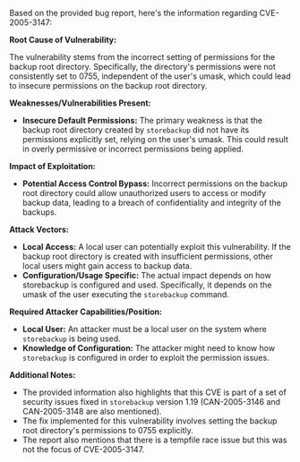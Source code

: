 Based on the provided bug report, here's the information regarding CVE-2005-3147:

**Root Cause of Vulnerability:**

The vulnerability stems from the incorrect setting of permissions for the backup root directory. Specifically, the directory's permissions were not consistently set to 0755, independent of the user's umask, which could lead to insecure permissions on the backup root directory.

**Weaknesses/Vulnerabilities Present:**

*   **Insecure Default Permissions:** The primary weakness is that the backup root directory created by `storebackup` did not have its permissions explicitly set, relying on the user's umask. This could result in overly permissive or incorrect permissions being applied.

**Impact of Exploitation:**

*   **Potential Access Control Bypass:** Incorrect permissions on the backup root directory could allow unauthorized users to access or modify backup data, leading to a breach of confidentiality and integrity of the backups.

**Attack Vectors:**

*   **Local Access:** A local user can potentially exploit this vulnerability. If the backup root directory is created with insufficient permissions, other local users might gain access to backup data.
*   **Configuration/Usage Specific:** The actual impact depends on how storebackup is configured and used. Specifically, it depends on the umask of the user executing the `storebackup` command.

**Required Attacker Capabilities/Position:**

*   **Local User:** An attacker must be a local user on the system where `storebackup` is being used.
*   **Knowledge of Configuration:** The attacker might need to know how `storebackup` is configured in order to exploit the permission issues.

**Additional Notes:**

*   The provided information also highlights that this CVE is part of a set of security issues fixed in `storebackup` version 1.19 (CAN-2005-3146 and CAN-2005-3148 are also mentioned).
*   The fix implemented for this vulnerability involves setting the backup root directory's permissions to 0755 explicitly.
*   The report also mentions that there is a tempfile race issue but this was not the focus of CVE-2005-3147.
